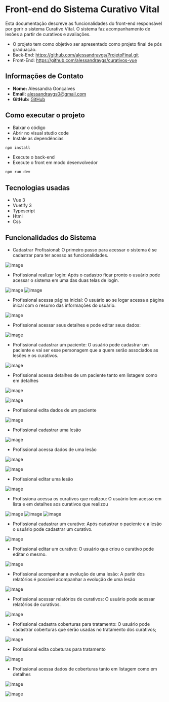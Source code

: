 # Front-end do Sistema Curativo Vital

Esta documentação descreve as funcionalidades do front-end responsável por gerir o sistema Curativo Vital.
O sistema faz acompanhamento de lesões a partir de curativos e avaliações.

- O projeto tem como objetivo ser apresentado como projeto final de pós graduação.
- Back-End: https://github.com/alessandravgs/ProjetoFinal.git
- Front-End: https://github.com/alessandravgs/curativos-vue

## Informações de Contato

- **Nome:** Alessandra Gonçalves
- **Email:** alessandravgs0@gmail.com
- **GitHub:** [GitHub](https://github.com/alessandravgs)

## Como executar o projeto

- Baixar o código
- Abrir no visual studio code
- Instale as dependências
```bash
npm install
```
- Execute o back-end
- Execute o front em modo desenvolvedor
```bash
npm run dev
```

## Tecnologias usadas

- Vue 3
- Vuetify 3
- Typescript
- Html
- Css

## Funcionalidades do Sistema

- Cadastrar Profissional: O primeiro passo para acessar o sistema é se cadastrar para ter acesso as funcionalidades.

![image](https://github.com/user-attachments/assets/29e53d06-5b26-4973-a261-fd9ec7dc4b9d)

- Profissional realizar login: Após o cadastro ficar pronto o usuário pode acessar o sistema em uma das duas telas de login.

![image](https://github.com/user-attachments/assets/cc5163c0-93fd-48fd-8fee-45e34b7749f6)
![image](https://github.com/user-attachments/assets/ade983bd-d61a-4a82-a02e-c9248767dd55)

- Profissional acessa página inicial: O usuário ao se logar acessa a página inical com o resumo das informações do usuário.

![image](https://github.com/user-attachments/assets/b7f8ca11-625e-43ad-8d8b-ea9f1c94d1f9)

- Profissional acessar seus detalhes e pode editar seus dados:

![image](https://github.com/user-attachments/assets/d6282d12-9825-4334-8bc5-9fc38b714167)

- Profissional cadastrar um paciente: O usuário pode cadastrar um paciente e vai ser esse personagem que a quem serão associados as lesões e os curativos.

![image](https://github.com/user-attachments/assets/b85b00a1-2bad-4f7c-9950-25927f5e6c22)

- Profissional acessa detalhes de um paciente tanto em listagem como em detalhes

![image](https://github.com/user-attachments/assets/3303428c-e7fc-4f77-8e69-30c13c359f22)

![image](https://github.com/user-attachments/assets/cefcc491-bd0f-4be2-8fe5-8465117a536c)

- Profissional edita dados de um paciente

![image](https://github.com/user-attachments/assets/5aca5be7-1e87-48ba-b30a-49870b077b45)

- Profissional cadastrar uma lesão

![image](https://github.com/user-attachments/assets/8346ee02-ac75-4d3f-908f-810355215d06)

- Profissional acessa dados de uma lesão

![image](https://github.com/user-attachments/assets/14c0f0ac-f969-4740-80bc-c7dbe70bc08a)

![image](https://github.com/user-attachments/assets/3c51ed49-6133-40ac-8309-9352f16662aa)

- Profissional editar uma lesão

![image](https://github.com/user-attachments/assets/61d3611b-5759-40a2-b3e0-4ba6db550fea)

- Profissiona acessa os curativos que realizou: O usuário tem acesso em lista e em detalhes aos curativos que realizou

![image](https://github.com/user-attachments/assets/219436da-c246-4cef-a0d5-98897f404112)
![image](https://github.com/user-attachments/assets/730b295f-b6f0-47f0-a9cd-c95a2c929ba2)
![image](https://github.com/user-attachments/assets/799f3501-ebfe-4d01-a225-b584c06de7a7)

- Profissional cadastrar um curativo: Após cadastrar o paciente e a lesão o usuário pode cadastrar um curativo.

![image](https://github.com/user-attachments/assets/a898617d-1eaf-4a26-a1d5-b3acf2c7c1c8)

- Profissional editar um curativo: O usuário que criou o curativo pode editar o mesmo.

![image](https://github.com/user-attachments/assets/95e06b6a-a049-4a0e-8fad-cd3822b97356)

- Profissional acompanhar a evolução de uma lesão: A partir dos relatórios é possível acompanhar a evolução de uma lesão

![image](https://github.com/user-attachments/assets/4d3ac59d-d20b-44b6-aad0-462e3d897d5b)

- Profissional acessar relatórios de curativos: O usuário pode acessar relatórios de curativos.

![image](https://github.com/user-attachments/assets/18f2e3cf-5904-401d-bd68-e4f64839549e)

- Profissional cadastra coberturas para tratamento: O usuário pode cadastrar coberturas que serão usadas no tratamento dos curativos;

![image](https://github.com/user-attachments/assets/7c3d8879-2146-488f-b0c6-8c20ef479f6d)

- Profissional edita cobeturas para tratamento

![image](https://github.com/user-attachments/assets/5b4623e5-25bf-41c3-ae45-f43e0467e538)

- Profissional acessa dados de coberturas tanto em listagem como em detalhes

![image](https://github.com/user-attachments/assets/151b12a5-9ba6-4e2d-a748-b04864fb0b5f)

![image](https://github.com/user-attachments/assets/d59095fb-5937-40a7-b678-74cfa37b96d4)
